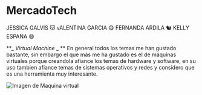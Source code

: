 # MercadoTech
JESSICA GALVIS :kissing_cat:
vALENTINA GARCIA :yum:
FERNANDA ARDILA :chipmunk:
KELLY ESPANA :smile:

**_ _Virtual Machine_ _ ** 
En general todos los temas me han gustado bastante, sin embargo el que más
 me ha gustado es el de máquinas virtuales porque creandola afiance los temas
de hardware y software, en su uso tambien afiance temas de sistemas operativos
y redes y considero que es una herramienta muy interesante.

![Imagen de Maquina virtual](https://i.blogs.es/0ecc7d/maquinavirtual/450_1000.jpg)
